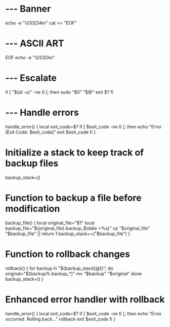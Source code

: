 # --- Banner
echo -e "\033[34m"
cat << "EOF"
# --- ASCII ART
EOF
echo -e "\033[0m"

# --- Escalate
if [ "$(id -u)" -ne 0 ]; then
  sudo "$0" "$@"
  exit $?
fi

# --- Handle errors
handle_error() {
  local exit_code=$?
  if [ $exit_code -ne 0 ]; then
    echo "Error [Exit Code: $exit_code]"
    exit $exit_code
  fi
}

# Initialize a stack to keep track of backup files
backup_stack=()

# Function to backup a file before modification
backup_file() {
  local original_file="$1"
  local backup_file="${original_file}.backup_$(date +%s)"
  cp "$original_file" "$backup_file" || return 1
  backup_stack+=("$backup_file")
}

# Function to rollback changes
rollback() {
  for backup in "${backup_stack[@]}"; do
    original="${backup%.backup_*}"
    mv "$backup" "$original"
  done
  backup_stack=()
}

# Enhanced error handler with rollback
handle_error() {
  local exit_code=$?
  if [ $exit_code -ne 0 ]; then
    echo "Error occurred. Rolling back..."
    rollback
    exit $exit_code
  fi
}

